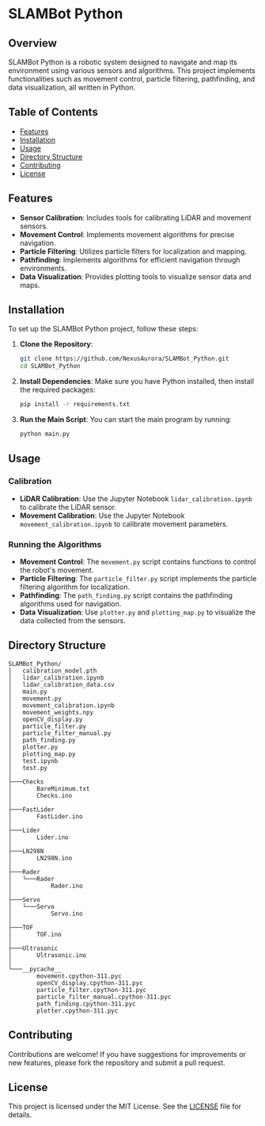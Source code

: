# SLAMBot Python

## Overview

SLAMBot Python is a robotic system designed to navigate and map its environment using various sensors and algorithms. This project implements functionalities such as movement control, particle filtering, pathfinding, and data visualization, all written in Python.

## Table of Contents

- [Features](#features)
- [Installation](#installation)
- [Usage](#usage)
- [Directory Structure](#directory-structure)
- [Contributing](#contributing)
- [License](#license)

## Features

- **Sensor Calibration**: Includes tools for calibrating LiDAR and movement sensors.
- **Movement Control**: Implements movement algorithms for precise navigation.
- **Particle Filtering**: Utilizes particle filters for localization and mapping.
- **Pathfinding**: Implements algorithms for efficient navigation through environments.
- **Data Visualization**: Provides plotting tools to visualize sensor data and maps.

## Installation

To set up the SLAMBot Python project, follow these steps:

1. **Clone the Repository**:
   ```bash
   git clone https://github.com/NexusAurora/SLAMBot_Python.git
   cd SLAMBot_Python
   ```

2. **Install Dependencies**:
   Make sure you have Python installed, then install the required packages:
   ```bash
   pip install -r requirements.txt
   ```

3. **Run the Main Script**:
   You can start the main program by running:
   ```bash
   python main.py
   ```

## Usage

### Calibration

- **LiDAR Calibration**: Use the Jupyter Notebook `lidar_calibration.ipynb` to calibrate the LiDAR sensor.
- **Movement Calibration**: Use the Jupyter Notebook `movement_calibration.ipynb` to calibrate movement parameters.

### Running the Algorithms

- **Movement Control**: The `movement.py` script contains functions to control the robot's movement.
- **Particle Filtering**: The `particle_filter.py` script implements the particle filtering algorithm for localization.
- **Pathfinding**: The `path_finding.py` script contains the pathfinding algorithms used for navigation.
- **Data Visualization**: Use `plotter.py` and `plotting_map.py` to visualize the data collected from the sensors.

## Directory Structure

```
SLAMBot_Python/
│   calibration_model.pth
│   lidar_calibration.ipynb
│   lidar_calibration_data.csv
│   main.py
│   movement.py
│   movement_calibration.ipynb
│   movement_weights.npy
│   openCV_display.py
│   particle_filter.py
│   particle_filter_manual.py
│   path_finding.py
│   plotter.py
│   plotting_map.py
│   test.ipynb
│   test.py
│
├───Checks
│       BareMinimum.txt
│       Checks.ino
│
├───FastLider
│       FastLider.ino
│
├───Lider
│       Lider.ino
│
├───LN298N
│       LN298N.ino
│
├───Rader
│   └───Rader
│           Rader.ino
│
├───Servo
│   └───Servo
│           Servo.ino
│
├───TOF
│       TOF.ino
│
├───Ultrasonic
│       Ultrasonic.ino
│
└───__pycache__
        movement.cpython-311.pyc
        openCV_display.cpython-311.pyc
        particle_filter.cpython-311.pyc
        particle_filter_manual.cpython-311.pyc
        path_finding.cpython-311.pyc
        plotter.cpython-311.pyc
```

## Contributing

Contributions are welcome! If you have suggestions for improvements or new features, please fork the repository and submit a pull request.

## License

This project is licensed under the MIT License. See the [LICENSE](LICENSE) file for details.

